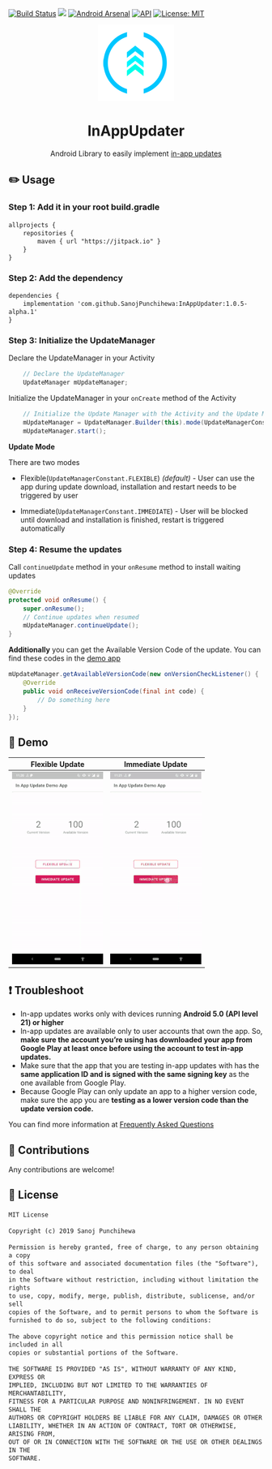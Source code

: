 [![Build Status](https://travis-ci.com/SanojPunchihewa/InAppUpdater.svg?branch=master)](https://travis-ci.com/SanojPunchihewa/InAppUpdater)
[![](https://jitpack.io/v/SanojPunchihewa/InAppUpdater.svg)](https://jitpack.io/#SanojPunchihewa/InAppUpdater)
[![Android Arsenal]( https://img.shields.io/badge/Android%20Arsenal-In%20App%20Updater-green.svg?style=flat )]( https://android-arsenal.com/details/1/7774)
[![API](https://img.shields.io/badge/API-21%2B-brightgreen.svg?style=flat)](https://android-arsenal.com/api?level=21)
[![License: MIT](https://img.shields.io/badge/License-MIT-blue.svg)](https://github.com/SanojPunchihewa/InAppUpdater/blob/master/LICENSE)

<div align="center">
    <img src="/images/logo.png"/>
</div>

<h1 align="center">InAppUpdater</h1>
<p align="center">Android Library to easily implement <a href="https://developer.android.com/guide/app-bundle/in-app-updates">in-app updates</a></p>

## :pencil2: Usage

### Step 1: Add it in your root build.gradle
```Gradle
allprojects {
    repositories {
        maven { url "https://jitpack.io" }
    }
}
```
### Step 2: Add the dependency
```Gradle
dependencies {
    implementation 'com.github.SanojPunchihewa:InAppUpdater:1.0.5-alpha.1'
}
```

### Step 3: Initialize the UpdateManager
Declare the UpdateManager in your Activity
```java
    // Declare the UpdateManager
    UpdateManager mUpdateManager;
```
Initialize the UpdateManager in your `onCreate` method of the Activity
```java
    // Initialize the Update Manager with the Activity and the Update Mode
    mUpdateManager = UpdateManager.Builder(this).mode(UpdateManagerConstant.FLEXIBLE);
    mUpdateManager.start();
```

**Update Mode**

There are two modes
* Flexible(`UpdateManagerConstant.FLEXIBLE`) *(default)* - User can use the app during update download, installation and restart needs to be triggered by user

* Immediate(`UpdateManagerConstant.IMMEDIATE`) - User will be blocked until download and installation is finished, restart is triggered automatically


### Step 4: Resume the updates
Call `continueUpdate` method in your `onResume` method to install waiting updates
```java
@Override
protected void onResume() {
    super.onResume();
    // Continue updates when resumed
    mUpdateManager.continueUpdate();
}
```
**Additionally** you can get the Available Version Code of the update. You can find these codes in the [demo app](/app/src/main/java/com/zanojmobiapps/inappupdatedemoapp/MainActivity.java)

```java
mUpdateManager.getAvailableVersionCode(new onVersionCheckListener() {
    @Override
    public void onReceiveVersionCode(final int code) {
        // Do something here
    }
});
```
## :movie_camera: Demo
Flexible Update             |  Immediate Update
:-------------------------:|:-------------------------:
![](/images/gif/flexible_update.gif)  |  ![](/images/gif/immediate_update.gif)

## :exclamation: Troubleshoot
- In-app updates works only with devices running **Android 5.0 (API level 21) or higher**
- In-app updates are available only to user accounts that own the app. So, **make sure the account you’re using has downloaded your app from Google Play at least once before using the account to test in-app updates.**
- Make sure that the app that you are testing in-app updates with has the **same application ID and is signed with the same signing key** as the one available from Google Play.
- Because Google Play can only update an app to a higher version code, make sure the app you are **testing as a lower version code than the update version code.**

You can find more information at [Frequently Asked Questions](FAQ.md)

## :open_hands: Contributions
Any contributions are welcome!

## :page_facing_up: License
```
MIT License

Copyright (c) 2019 Sanoj Punchihewa

Permission is hereby granted, free of charge, to any person obtaining a copy
of this software and associated documentation files (the "Software"), to deal
in the Software without restriction, including without limitation the rights
to use, copy, modify, merge, publish, distribute, sublicense, and/or sell
copies of the Software, and to permit persons to whom the Software is
furnished to do so, subject to the following conditions:

The above copyright notice and this permission notice shall be included in all
copies or substantial portions of the Software.

THE SOFTWARE IS PROVIDED "AS IS", WITHOUT WARRANTY OF ANY KIND, EXPRESS OR
IMPLIED, INCLUDING BUT NOT LIMITED TO THE WARRANTIES OF MERCHANTABILITY,
FITNESS FOR A PARTICULAR PURPOSE AND NONINFRINGEMENT. IN NO EVENT SHALL THE
AUTHORS OR COPYRIGHT HOLDERS BE LIABLE FOR ANY CLAIM, DAMAGES OR OTHER
LIABILITY, WHETHER IN AN ACTION OF CONTRACT, TORT OR OTHERWISE, ARISING FROM,
OUT OF OR IN CONNECTION WITH THE SOFTWARE OR THE USE OR OTHER DEALINGS IN THE
SOFTWARE.
```
